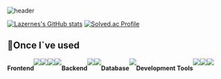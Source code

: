 ![header](https://capsule-render.vercel.app/api?type=transparent&color=black&height=300&section=header&text=Lazernes&fontSize=90)

<!-- ### Hi there 👋 -->
  
[![Lazernes's GitHub stats](https://github-readme-stats.vercel.app/api?username=Lazernes&include_all_commits=true&theme=graywhite&count_private=true)](https://github.com/anuraghazra/github-readme-stats)
[![Solved.ac Profile](http://mazassumnida.wtf/api/v2/generate_badge?boj=dbsauddn1)](https://solved.ac/dbsauddn1/)


## 🔨Once I`ve used
<div style="display:flex; flex-direction:row;">
  <p><strong>Frontend</strong></p>
  <img src="https://img.shields.io/badge/HTML5-E34F26?style=for-the-badge&logo=HTML5&logoColor=white">
  <img src="https://img.shields.io/badge/CSS-E34F26?style=for-the-badge&logo=CSS3&logoColor=white">
  <img src="https://img.shields.io/badge/Javascript-F7DF1E?style=for-the-badge&logo=Javascript&logoColor=white">
  <img src="https://img.shields.io/badge/React-black?style=for-the-badge&logo=React&logoColor=61DAFB">
  <p><strong>Backend</strong></p>
  <img src="https://img.shields.io/badge/c%2B%2B-00599C?style=for-the-badge&logo=c%2B%2B&logoColor=white">
  <img src="https://img.shields.io/badge/Python-3776AB?style=for-the-badge&logo=Python&logoColor=white">
  <p><strong>Database</strong></p>
  <img src="https://img.shields.io/badge/MySQL-4479A1?style=for-the-badge&logo=MySQL&logoColor=white">
  <p><strong>Development Tools</strong></p>
  <img src="https://img.shields.io/badge/Visual%20Studio%20Code-007ACC?style=for-the-badge&logo=Visual%20Studio%20Code&logoColor=white">
  <img src="https://img.shields.io/badge/Visual%20Studio-5C2D91?style=for-the-badge&logo=Visual%20Studio&logoColor=white">
  <img src="https://img.shields.io/badge/Intellij%20IDEA-000000?style=for-the-badge&logo=Intellij%20IDEA&logoColor=white">
  <!-- <p><strong>Framework</strong></p> -->
  <!-- spring -->
  <!-- <p><strong>Communication</strong></p> -->
  <!-- Figma -->
</div>

<!--
**Lazernes/Lazernes** is a ✨ _special_ ✨ repository because its `README.md` (this file) appears on your GitHub profile.

Here are some ideas to get you started:

- 🔭 I’m currently working on ...
- 🌱 I’m currently learning ...
- 👯 I’m looking to collaborate on ...
- 🤔 I’m looking for help with ...
- 💬 Ask me about ...
- 📫 How to reach me: ...
- 😄 Pronouns: ...
- ⚡ Fun fact: ...
-->
